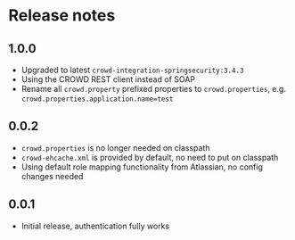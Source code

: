 # Release notes

## 1.0.0
 - Upgraded to latest `crowd-integration-springsecurity:3.4.3`
 - Using the CROWD REST client instead of SOAP
 - Rename all `crowd.property` prefixed properties to `crowd.properties`, e.g. `crowd.properties.application.name=test`

## 0.0.2
 - `crowd.properties` is no longer needed on classpath
 - `crowd-ehcache.xml` is provided by default, no need to put on classpath
 - Using default role mapping functionality from Atlassian, no config changes needed

## 0.0.1
 - Initial release, authentication fully works
